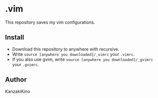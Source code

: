 .vim
====

This repository saves my vim configurations.

## Install

- Download this repository to anywhere with recursive.
- Write `source [anywhere you downloaded]/_vimrc` your `.vimrc`.
- If you also use gvim, write `source [anywhere you downloaded]/_gvimrc` your `.gvimrc`.

## Author

KanzakiKino
